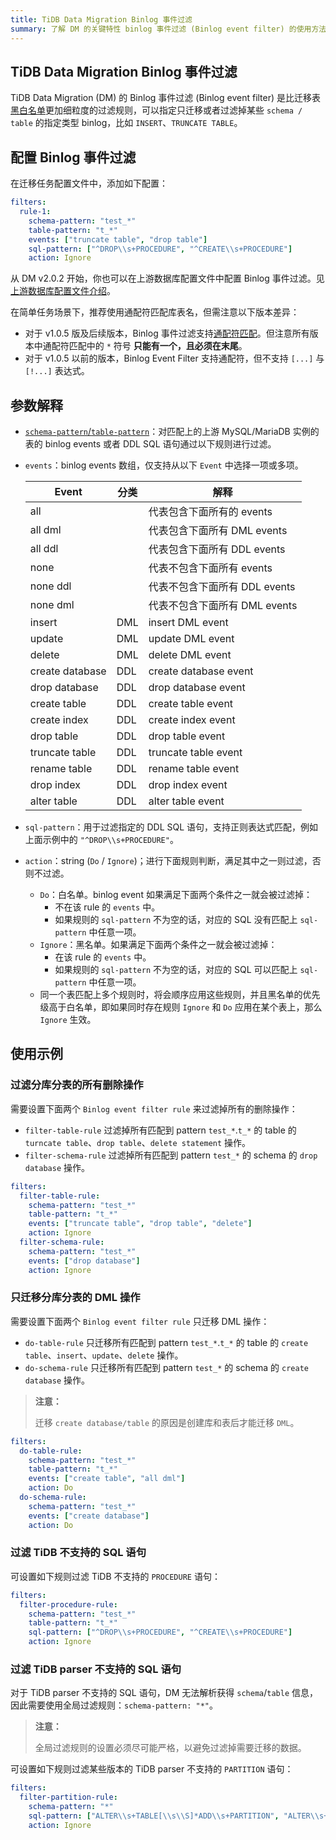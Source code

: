 ```yaml
---
title: TiDB Data Migration Binlog 事件过滤
summary: 了解 DM 的关键特性 binlog 事件过滤 (Binlog event filter) 的使用方法和注意事项。
---
```


## TiDB Data Migration Binlog 事件过滤

TiDB Data Migration (DM) 的 Binlog 事件过滤 (Binlog event filter) 是比迁移表[黑白名单](/dm/dm-block-allow-table-lists.md)更加细粒度的过滤规则，可以指定只迁移或者过滤掉某些 `schema / table` 的指定类型 binlog，比如 `INSERT`、`TRUNCATE TABLE`。

## 配置 Binlog 事件过滤

在迁移任务配置文件中，添加如下配置：

```yaml
filters:
  rule-1:
    schema-pattern: "test_*"
    ​table-pattern: "t_*"
    ​events: ["truncate table", "drop table"]
    sql-pattern: ["^DROP\\s+PROCEDURE", "^CREATE\\s+PROCEDURE"]
    ​action: Ignore
```

从 DM v2.0.2 开始，你也可以在上游数据库配置文件中配置 Binlog 事件过滤。见[上游数据库配置文件介绍](/dm/dm-source-configuration-file.md)。

在简单任务场景下，推荐使用通配符匹配库表名，但需注意以下版本差异：

+ 对于 v1.0.5 版及后续版本，Binlog 事件过滤支持[通配符匹配](https://en.wikipedia.org/wiki/Glob_(programming)#Syntax)。但注意所有版本中通配符匹配中的 `*` 符号 **只能有一个，且必须在末尾**。
+ 对于 v1.0.5 以前的版本，Binlog Event Filter 支持通配符，但不支持 `[...]` 与 `[!...]` 表达式。

## 参数解释

- [`schema-pattern`/`table-pattern`](/dm/table-selector.md)：对匹配上的上游 MySQL/MariaDB 实例的表的 binlog events 或者 DDL SQL 语句通过以下规则进行过滤。

- `events`：binlog events 数组，仅支持从以下 `Event` 中选择一项或多项。

    | Event           | 分类 | 解释                           |
    | --------------- | ---- | ----------------------------- |
    | all             |      | 代表包含下面所有的 events        |
    | all dml         |      | 代表包含下面所有 DML events     |
    | all ddl         |      | 代表包含下面所有 DDL events     |
    | none            |      | 代表不包含下面所有 events        |
    | none ddl        |      | 代表不包含下面所有 DDL events    |
    | none dml        |      | 代表不包含下面所有 DML events    |
    | insert          | DML  | insert DML event              |
    | update          | DML  | update DML event              |
    | delete          | DML  | delete DML event              |
    | create database | DDL  | create database event         |
    | drop database   | DDL  | drop database event           |
    | create table    | DDL  | create table event            |
    | create index    | DDL  | create index event            |
    | drop table      | DDL  | drop table event              |
    | truncate table  | DDL  | truncate table event          |
    | rename table    | DDL  | rename table event            |
    | drop index      | DDL  | drop index event              |
    | alter table     | DDL  | alter table event             |

- `sql-pattern`：用于过滤指定的 DDL SQL 语句，支持正则表达式匹配，例如上面示例中的 `"^DROP\\s+PROCEDURE"`。

- `action`：string (`Do` / `Ignore`)；进行下面规则判断，满足其中之一则过滤，否则不过滤。

    - `Do`：白名单。binlog event 如果满足下面两个条件之一就会被过滤掉：
        - 不在该 rule 的 `events` 中。
        - 如果规则的 `sql-pattern` 不为空的话，对应的 SQL 没有匹配上 `sql-pattern` 中任意一项。
    - `Ignore`：黑名单。如果满足下面两个条件之一就会被过滤掉：
        - 在该 rule 的 `events` 中。
        - 如果规则的 `sql-pattern` 不为空的话，对应的 SQL 可以匹配上 `sql-pattern` 中任意一项。
    - 同一个表匹配上多个规则时，将会顺序应用这些规则，并且黑名单的优先级高于白名单，即如果同时存在规则 `Ignore` 和 `Do` 应用在某个表上，那么 `Ignore` 生效。

## 使用示例

### 过滤分库分表的所有删除操作

需要设置下面两个 `Binlog event filter rule` 来过滤掉所有的删除操作：

- `filter-table-rule` 过滤掉所有匹配到 pattern `test_*`.`t_*` 的 table 的 `turncate table`、`drop table`、`delete statement` 操作。
- `filter-schema-rule` 过滤掉所有匹配到 pattern `test_*` 的 schema 的 `drop database` 操作。

```yaml
filters:
  filter-table-rule:
    schema-pattern: "test_*"
    table-pattern: "t_*"
    events: ["truncate table", "drop table", "delete"]
    action: Ignore
  filter-schema-rule:
    schema-pattern: "test_*"
    events: ["drop database"]
    action: Ignore
```

### 只迁移分库分表的 DML 操作

需要设置下面两个 `Binlog event filter rule` 只迁移 DML 操作：

- `do-table-rule` 只迁移所有匹配到 pattern `test_*`.`t_*` 的 table 的 `create table`、`insert`、`update`、`delete` 操作。
- `do-schema-rule` 只迁移所有匹配到 pattern `test_*` 的 schema 的 `create database` 操作。

> **注意：**
>
> 迁移 `create database/table` 的原因是创建库和表后才能迁移 `DML`。

```yaml
filters:
  do-table-rule:
    schema-pattern: "test_*"
    table-pattern: "t_*"
    events: ["create table", "all dml"]
    action: Do
  do-schema-rule:
    schema-pattern: "test_*"
    events: ["create database"]
    action: Do
```

### 过滤 TiDB 不支持的 SQL 语句

可设置如下规则过滤 TiDB 不支持的 `PROCEDURE` 语句：

```yaml
filters:
  filter-procedure-rule:
    schema-pattern: "test_*"
    table-pattern: "t_*"
    sql-pattern: ["^DROP\\s+PROCEDURE", "^CREATE\\s+PROCEDURE"]
    action: Ignore
```

### 过滤 TiDB parser 不支持的 SQL 语句

对于 TiDB parser 不支持的 SQL 语句，DM 无法解析获得 `schema`/`table` 信息，因此需要使用全局过滤规则：`schema-pattern: "*"`。

> **注意：**
>
> 全局过滤规则的设置必须尽可能严格，以避免过滤掉需要迁移的数据。

可设置如下规则过滤某些版本的 TiDB parser 不支持的 `PARTITION` 语句：

```yaml
filters:
  filter-partition-rule:
    schema-pattern: "*"
    sql-pattern: ["ALTER\\s+TABLE[\\s\\S]*ADD\\s+PARTITION", "ALTER\\s+TABLE[\\s\\S]*DROP\\s+PARTITION"]
    action: Ignore
```
